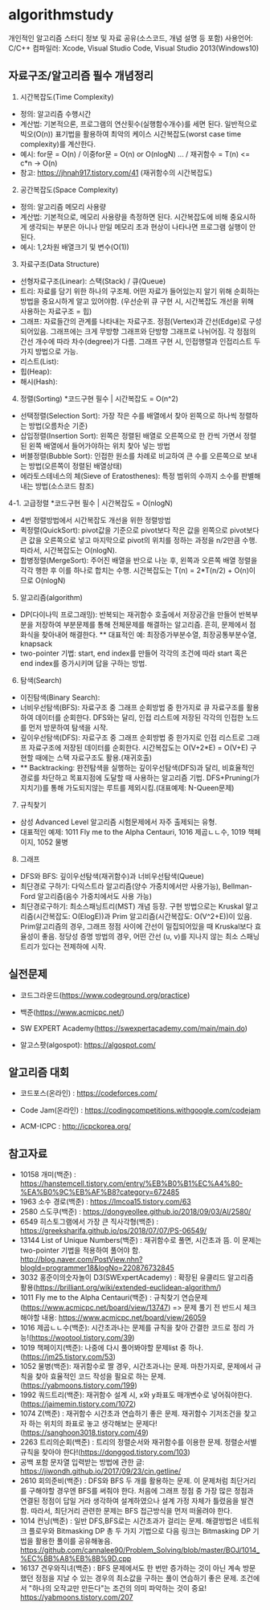 # algorithmstudy

개인적인 알고리즘 스터디 정보 및 자료 공유(소스코드, 개념 설명 등 포함)
사용언어: C/C++
컴파일러: Xcode, Visual Studio Code, Visual Studio 2013(Windows10)

## 자료구조/알고리즘 필수 개념정리

1. 시간복잡도(Time Complexity)
- 정의: 알고리즘 수행시간
- 계산법: 기본적으론, 프로그램의 연산횟수(실행함수개수)를 세면 된다. 일반적으로 빅오(O(n)) 표기법을 활용하여 최악의 케이스 시간복잡도(worst case time complexity)를 계산한다.
- 예시: for문 = O(n) / 이중for문 = O(n) or O(nlogN) ... / 재귀함수 = T(n) <= c*n -> O(n)
- 참고: https://jhnah917.tistory.com/41 (재귀함수의 시간복잡도)

2. 공간복잡도(Space Complexity)
- 정의: 알고리즘 메모리 사용량
- 계산법: 기본적으로, 메모리 사용량을 측정하면 된다. 시간복잡도에 비해 중요시하게 생각되는 부분은 아니나 만일 메모리 초과 현상이 나타나면 프로그램 실행이 안된다.
- 예시: 1,2차원 배열크기 및 변수(O(1))

3. 자료구조(Data Structure)
- 선형자료구조(Linear): 스택(Stack) / 큐(Queue)
- 트리: 자료를 담기 위한 하나의 구조체. 어떤 자료가 들어있는지 알기 위해 순회하는 방법을 중요시하게 알고 있어야함. (우선순위 큐 구현 시, 시간복잡도 개선을 위해 사용하는 자료구조 = 힙)
- 그래프: 자료들간의 관계를 나타내는 자료구조. 정점(Vertex)과 간선(Edge)로 구성되어있음. 그래프에는 크게 무방향 그래프와 단방향 그래프로 나뉘어짐. 각 정점의 간선 개수에 따라 차수(degree)가 다름. 그래프 구현 시, 인접행렬과 인접리스트 두 가지 방법으로 가능.
- 리스트(List): 
- 힙(Heap): 
- 해시(Hash): 

4. 정렬(Sorting) *코드구현 필수 | 시간복잡도 = O(n^2)
- 선택정렬(Selection Sort): 가장 작은 수를 배열에서 찾아 왼쪽으로 하나씩 정렬하는 방법(오름차순 기준)
- 삽입정렬(Insertion Sort): 왼쪽은 정렬된 배열로 오른쪽으로 한 칸씩 가면서 정렬된 왼쪽 배열에서 들어가야하는 위치 찾아 넣는 방법
- 버블정렬(Bubble Sort): 인접한 원소를 차례로 비교하여 큰 수를 오른쪽으로 보내는 방법(오른쪽이 정렬된 배열상태)
- 에라토스테네스의 체(Sieve of Eratosthenes): 특정 범위의 수까지 소수를 판별해내는 방법(소스코드 참조)

4-1. 고급정렬 *코드구현 필수 | 시간복잡도 = O(nlogN)
- 4번 정렬방법에서 시간복잡도 개선을 위한 정렬방법
- 퀵정렬(QuickSort): pivot값을 기준으로 pivot보다 작은 값을 왼쪽으로 pivot보다 큰 값을 오른쪽으로 넣고 마지막으로 pivot의 위치를 정하는 과정을 n/2만큼 수행. 따라서, 시간복잡도는 O(nlogN).
- 합병정렬(MergeSort): 주어진 배열을 반으로 나눈 후, 왼쪽과 오른쪽 배열 정렬을 각각 행한 후 이를 하나로 합치는 수행. 시간복잡도는 T(n) = 2*T(n/2) + O(n)이므로 O(nlogN)

5. 알고리즘(algorithm)
- DP(다이나믹 프로그래밍): 반복되는 재귀함수 호출에서 저장공간을 만들어 반복부분을 저장하여 부분문제를 통해 전체문제를 해결하는 알고리즘. 흔히, 문제에서 점화식을 찾아내어 해결한다.
** 대표적인 예: 최장증가부분수열, 최장공통부분수열, knapsack
- two-pointer 기법: start, end index를 만들어 각각의 조건에 따라 start 혹은 end index를 증가시키며 답을 구하는 방법. 

6. 탐색(Search)
- 이진탐색(Binary Search): 
- 너비우선탐색(BFS): 자료구조 중 그래프 순회방법 중 한가지로 큐 자료구조를 활용하여 데이터를 순회한다. DFS와는 달리, 인접 리스트에 저장된 각각의 인접한 노드를 먼저 방문하여 탐색을 시작.
- 깊이우선탐색(DFS): 자료구조 중 그래프 순회방법 중 한가지로 인접 리스트로 그래프 자료구조에 저장된 데이터를 순회한다. 시간복잡도는 <italic>O(V+2*E) = O(V+E)</italic> 구현할 때에는 스택 자료구조도 활용.(재귀호출)
- ** Backtracking: 완전탐색을 실행하는 깊이우선탐색(DFS)과 달리, 비효율적인 경로를 차단하고 목표지점에 도달할 때 사용하는 알고리즘 기법. DFS+Pruning(가지치기)를 통해 가도되지않는 루트를 제외시킴.(대표예제: N-Queen문제)

7. 규칙찾기
- 삼성 Advanced Level 알고리즘 시험문제에서 자주 출제되는 유형.
- 대표적인 예제: 1011 Fly me to the Alpha Centauri, 1016 제곱ㄴㄴ수, 1019 책페이지, 1052 물병

8. 그래프
- DFS와 BFS: 깊이우선탐색(재귀함수)과 너비우선탐색(Queue)
- 최단경로 구하기: 다익스트라 알고리즘(양수 가중치에서만 사용가능), Bellman-Ford 알고리즘(음수 가중치에서도 사용 가능)
- 최단경로구하기: 최소스패닝트리(MST) 개념 등장. 구현 방법으로는 Kruskal 알고리즘(시간복잡도: O(ElogE))과 Prim 알고리즘(시간복잡도: O(V^2+E))이 있음. Prim알고리즘의 경우, 그래프 정점 사이에 간선이 밀집되어있을 때 Kruskal보다 효율성이 좋음. 정당성 증명 방법의 경우, 어떤 간선 (u, v)를 지나지 않는 최소 스패닝 트리가 있다는 전제하에 시작.

## 실전문제

- 코드그라운드(https://www.codeground.org/practice)

- 백준(https://www.acmicpc.net/)

- SW EXPERT Academy(https://swexpertacademy.com/main/main.do)

- 알고스팟(algospot): https://algospot.com/

## 알고리즘 대회

- 코드포스(온라인) : https://codeforces.com/

- Code Jam(온라인) : https://codingcompetitions.withgoogle.com/codejam

- ACM-ICPC : http://icpckorea.org/

## 참고자료

- 10158 개미(백준) : https://hanstemcell.tistory.com/entry/%EB%B0%B1%EC%A4%80-%EA%B0%9C%EB%AF%B8?category=672485
- 1963 소수 경로(백준) : https://lmcoa15.tistory.com/63
- 2580 스도쿠(백준) : https://dongyeollee.github.io/2018/09/03/Al/2580/
- 6549 히스토그램에서 가장 큰 직사각형(백준) : https://greeksharifa.github.io/ps/2018/07/07/PS-06549/
- 13144 List of Unique Numbers(백준) : 재귀함수로 풀면, 시간초과 뜸. 이 문제는 two-pointer 기법을 적용하여 풀어야 함. http://blog.naver.com/PostView.nhn?blogId=programmer18&logNo=220876732845
- 3032 홍준이의숫자놀이 D3(SWExpertAcademy) : 확장된 유클리드 알고리즘 활용(https://brilliant.org/wiki/extended-euclidean-algorithm/)
- 1011 Fly me to the Alpha Centauri(백준) : 규칙찾기 연습문제(https://www.acmicpc.net/board/view/13747) => 문제 풀기 전 반드시 체크해야할 내용: https://www.acmicpc.net/board/view/26059
- 1016 제곱ㄴㄴ수(백준): 시간초과나는 문제를 규칙을 찾아 간결한 코드로 정리 가능!(https://wootool.tistory.com/39)
- 1019 책페이지(백준): 나중에 다시 풀어봐야할 문제list 중 하나.(https://jm25.tistory.com/53)
- 1052 물병(백준): 재귀함수로 짤 경우, 시간초과나는 문제. 마찬가지로, 문제에서 규칙을 찾아 효율적인 코드 작성을 필요로 하는 문제.(https://yabmoons.tistory.com/199)
- 1992 쿼드트리(백준): 재귀함수 설계 시, x와 y좌표도 매개변수로 넣어줘야한다.(https://jaimemin.tistory.com/1072)
- 1074 Z(백준) : 재귀함수 시간초과 연습하기 좋은 문제. 재귀함수 기저조건을 찾고자 하는 위치의 좌표로 놓고 생각해보는 문제다!(https://sanghoon3018.tistory.com/49)
- 2263 트리의순회(백준) : 트리의 정렬순서와 재귀함수를 이용한 문제. 정렬순서별 규칙을 찾아야 한다!(https://donggod.tistory.com/103)
- 공백 포함 문자열 입력받는 방법에 관한 글: https://jiwondh.github.io/2017/09/23/cin.getline/
- 2610 회의준비(백준) : DFS와 BFS 두 개를 활용하는 문제. 이 문제처럼 최단거리를 구해야할 경우엔 BFS를 써줘야 한다. 처음에 그래프 정점 중 가장 많은 정점과 연결된 정점이 답일 거라 생각하여 설계하였으나 설계 가정 자체가 틀렸음을 발견함. 따라서, 최단거리 관련한 문제는 BFS 접근방식을 먼저 떠올려야 한다.
- 1014 컨닝(백준) : 일반 DFS,BFS로는 시간초과가 걸리는 문제. 해결방법은 네트워크 플로우와 Bitmasking DP 총 두 가지 기법으로 다음 링크는 Bitmasking DP 기법을 활용한 풀이를 공유해놓음. https://github.com/cannalee90/Problem_Solving/blob/master/BOJ/1014_%EC%BB%A8%EB%8B%9D.cpp
- 16137 견우와직녀(백준) : BFS 문제에서도 한 번만 증가하는 것이 아닌 계속 방문했던 정점을 지날 수 있는 경우의 최소값을 구하는 풀이 연습하기 좋은 문제. 조건에서 "하나의 오작교만 만든다"는 조건의 의미 파악하는 것이 중요! https://yabmoons.tistory.com/207